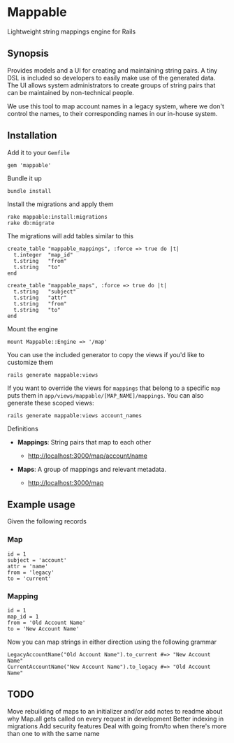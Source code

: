 # Mappable #

Lightweight string mappings engine for Rails

## Synopsis ##

Provides models and a UI for creating and maintaining string pairs. A tiny DSL is included so developers to easily make use of the generated data. The UI allows system administrators to create groups of string pairs that can be maintained by non-technical people.

We use this tool to map account names in a legacy system, where we don't control the names, to their corresponding names in our in-house system.

## Installation ##

Add it to your `Gemfile`

    gem 'mappable'

Bundle it up

    bundle install

Install the migrations and apply them

    rake mappable:install:migrations
    rake db:migrate

The migrations will add tables similar to this

    create_table "mappable_mappings", :force => true do |t|
      t.integer  "map_id"
      t.string   "from"
      t.string   "to"
    end

    create_table "mappable_maps", :force => true do |t|
      t.string   "subject"
      t.string   "attr"
      t.string   "from"
      t.string   "to"
    end

Mount the engine

    mount Mappable::Engine => '/map'

You can use the included generator to copy the views if you'd like to customize them

    rails generate mappable:views

If you want to override the views for `mappings` that belong to a specific `map` puts them in `app/views/mappable/[MAP_NAME]/mappings`. You can also generate these scoped views:

    rails generate mappable:views account_names

Definitions

 * **Mappings**: String pairs that map to each other

    - [http://localhost:3000/map/account/name](http://localhost:3000/map/account/name)

 * **Maps**: A group of mappings and relevant metadata.

    - [http://localhost:3000/map](http://localhost:3000/maps)

## Example usage ##

Given the following records

### Map ###

    id = 1
    subject = 'account'
    attr = 'name'
    from = 'legacy'
    to = 'current'

### Mapping ###

    id = 1
    map_id = 1
    from = 'Old Account Name'
    to = 'New Account Name'

Now you can map strings in either direction using the following grammar

    LegacyAccountName("Old Account Name").to_current #=> "New Account Name"
    CurrentAccountName("New Account Name").to_legacy #=> "Old Account Name"

## TODO ##

Move rebuilding of maps to an initializer and/or add notes to readme about why Map.all gets called on every request in development
Better indexing in migrations
Add security features
Deal with going from/to when there's more than one to with the same name

